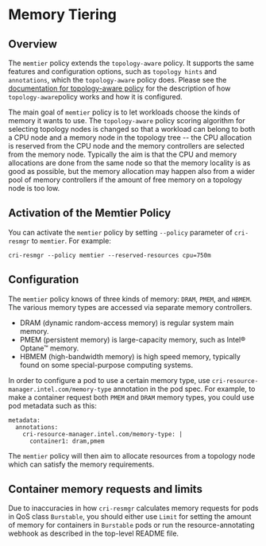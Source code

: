 # Memory Tiering

## Overview

The `memtier` policy extends the `topology-aware` policy. It supports
the same features and configuration options, such as `topology hints`
and `annotations`, which the `topology-aware` policy does. Please see
the [documentation for topology-aware
policy](../topology-aware/README.md) for the description of how
`topology-aware`policy works and how it is configured.

The main goal of `memtier` policy is to let workloads choose the kinds
of memory it wants to use. The `topology-aware` policy scoring algorithm
for selecting topology nodes is changed so that a workload can belong to
both a CPU node and a memory node in the topology tree -- the CPU
allocation is reserved from the CPU node and the memory controllers are
selected from the memory node. Typically the aim is that the CPU and
memory allocations are done from the same node so that the memory
locality is as good as possible, but the memory allocation may happen
also from a wider pool of memory controllers if the amount of free
memory on a topology node is too low.

## Activation of the Memtier Policy

You can activate the `memtier` policy by setting `--policy` parameter of
`cri-resmgr` to `memtier`. For example:

```
cri-resmgr --policy memtier --reserved-resources cpu=750m
```

## Configuration

The `memtier` policy knows of three kinds of memory: `DRAM`, `PMEM`, and
`HBMEM`. The various memory types are accessed via separate memory controllers.

  * DRAM (dynamic random-access memory) is regular system main memory.
  * PMEM (persistent memory) is large-capacity memory, such as
    Intel® Optane™ memory.
  * HBMEM (high-bandwidth memory) is high speed memory, typically found
    on some special-purpose computing systems.

In order to configure a pod to use a certain memory type, use
`cri-resource-manager.intel.com/memory-type` annotation in the pod spec.
For example, to make a container request both `PMEM` and `DRAM` memory
types, you could use pod metadata such as this:

```
metadata:
  annotations:
    cri-resource-manager.intel.com/memory-type: |
      container1: dram,pmem
```

The `memtier` policy will then aim to allocate resources from a topology
node which can satisfy the memory requirements.

## Container memory requests and limits

Due to inaccuracies in how `cri-resmgr` calculates memory requests for
pods in QoS class `Burstable`, you should either use `Limit` for setting
the amount of memory for containers in `Burstable` pods or run the
resource-annotating webhook as described in the top-level README file.
